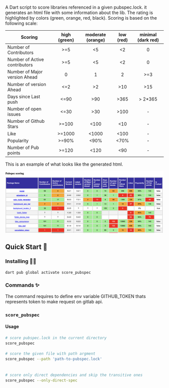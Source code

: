 A Dart script to score libraries referenced in a given pubspec.lock. it generates an html file with some information about the lib. The rating is highlighted by colors (green, orange, red, black). Scoring is based on the following scale:

| Scoring                       | high (green) | moderate (orange) | low (red) | minimal (dark red) |
| ----------------------------- | :----------: | :---------------: | :-------: | :----------------: |
| Number of Contributors        |     >=5      |        <5         |    <2     |         0          |
| Number of Active contributors |     >=5      |        <5         |    <2     |         0          |
| Number of Major version Ahead |      0       |         1         |     2     |        >=3         |
| Number of version Ahead       |     <=2      |        >2         |    >10    |        >15         |
| Days since Last push          |     <=90     |        >90        |   >365    |      > 2*365       |
| Number of open issues         |     <=30     |        >30        |   >100    |         -          |
| Number of Github Stars        |    >=100     |       <100        |    <10    |         -          |
| Like                          |    >=1000    |       <1000       |   <100    |         -          |
| Popularity                    |    >=90%     |       <90%        |   <70%    |         -          |
| Number of Pub points          |    >=120     |       <120        |    <90    |         -          |


This is an example of what looks like the generated html.
		

![score_pubspec screeshot](screenshot/score_pubspec.png)

## Quick Start 🚀

### Installing 🧑‍💻

```sh
dart pub global activate score_pubspec
```

### Commands ✨

The command requires to define env variable GITHUB_TOKEN thats represents token to make request on gitlab api. 
### `score_pubspec`


#### Usage

```sh
# score pubspec.lock in the current directory
score_pubspec 

# score the given file with path argment
score_pubspec --path 'path-to-pubspec.lock'


# score only direct dependencies and skip the transitive ones
score_pubspec --only-direct-spec

```